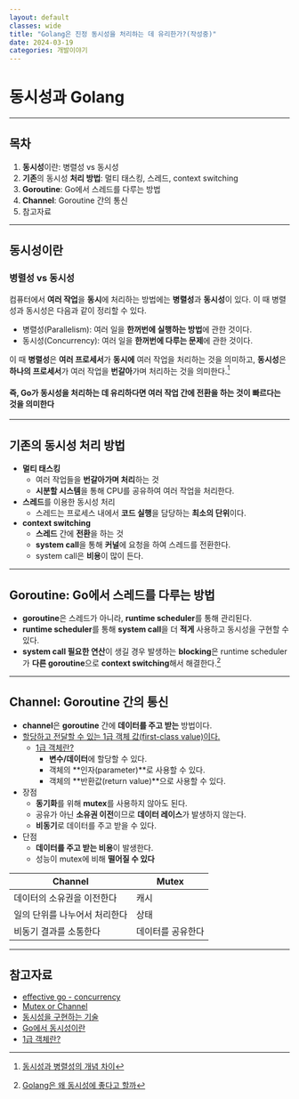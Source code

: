 ```yaml
---
layout: default
classes: wide
title: "Golang은 진정 동시성을 처리하는 데 유리한가?(작성중)"
date: 2024-03-19
categories: 개발이야기
---
```


# 동시성과 Golang

---

## 목차

1. **동시성**이란: 병렬성 vs 동시성
2. **기존**의 동시성 **처리 방법**: 멀티 태스킹, 스레드, context switching
3. **Goroutine**: Go에서 스레드를 다루는 방법
4. **Channel**: Goroutine 간의 통신
5. 참고자료

---

## 동시성이란

### 병렬성 vs 동시성

컴퓨터에서 **여러 작업**을 **동시**에 처리하는 방법에는 **병렬성**과 **동시성**이 있다. 이 때 병렬성과 동시성은 다음과 같이 정리할 수 있다.

* 병렬성(Parallelism): 여러 일을 **한꺼번에 실행하는 방법**에 관한 것이다.
* 동시성(Concurrency): 여러 일을 **한꺼번에 다루는 문제**에 관한 것이다.

이 때 **병렬성**은 **여러 프로세서**가 **동시에** 여러 작업을 처리하는 것을 의미하고, **동시성**은 **하나의 프로세서**가 여러 작업을 **번갈아**가며 처리하는 것을 의미한다.[^1]

#### 즉, Go가 동시성을 처리하는 데 유리하다면 여러 작업 간에 전환을 하는 것이 빠르다는 것을 의미한다

---

## 기존의 동시성 처리 방법

* **멀티 태스킹**
  * 여러 작업들을 **번갈아가며 처리**하는 것
  * **시분할 시스템**을 통해 CPU를 공유하여 여러 작업을 처리한다.
* **스레드**를 이용한 동시성 처리
  * 스레드는 프로세스 내에서 **코드 실행**을 담당하는 **최소의 단위**이다.
* **context switching**
  * **스레드** 간에 **전환**을 하는 것
  * **system call**을 통해 **커널**에 요청을 하여 스레드를 전환한다.
  * system call은 **비용**이 많이 든다.

---

## Goroutine: Go에서 스레드를 다루는 방법

* **goroutine**은 스레드가 아니라, **runtime scheduler**를 통해 관리된다.
* **runtime scheduler**를 통해 **system call**을 더 **적게** 사용하고 동시성을 구현할 수 있다.
* **system call 필요한 연산**이 생길 경우 발생하는 **blocking**은 runtime scheduler가 **다른 goroutine**으로 **context switching**해서 해결한다.[^2]

---

## Channel: Goroutine 간의 통신

* **channel**은 **goroutine** 간에 **데이터를 주고 받는** 방법이다.
* [할당하고 전달할 수 있는 1급 객체 값(first-class value)이다.](https://go.dev/doc/effective_go#chan_of_chan)
  * [1급 객체란?](https://medium.com/@lazysoul/functional-programming-%EC%97%90%EC%84%9C-1%EA%B8%89-%EA%B0%9D%EC%B2%B4%EB%9E%80-ba1aeb048059)
    * **변수/데이터**에 할당할 수 있다.
    * 객체의 **인자(parameter)**로 사용할 수 있다.
    * 객체의 **반환값(return value)**으로 사용할 수 있다.
* 장점
  * **동기화**를 위해 **mutex**를 사용하지 않아도 된다.
  * 공유가 아닌 **소유권 이전**이므로 **데이터 레이스**가 발생하지 않는다.
  * **비동기**로 데이터를 주고 받을 수 있다.
* 단점
  * **데이터를 주고 받는 비용**이 발생한다.
  * 성능이 mutex에 비해 **떨어질 수 있다**

| Channel | Mutex |
| ------- | ----- |
| 데이터의 소유권을 이전한다 | 캐시 |
| 일의 단위를 나누어서 처리한다 | 상태 |
| 비동기 결과를 소통한다 | 데이터를 공유한다 |

---

## 참고자료

* [effective go - concurrency](https://go.dev/doc/effective_go#concurrency)
* [Mutex or Channel](https://go.dev/wiki/MutexOrChannel)
* [동시성을 구현하는 기술](https://deview.kr/data/deview/session/attach/1_Inside%20React%20(%E1%84%83%E1%85%A9%E1%86%BC%E1%84%89%E1%85%B5%E1%84%89%E1%85%A5%E1%86%BC%E1%84%8B%E1%85%B3%E1%86%AF%20%E1%84%80%E1%85%AE%E1%84%92%E1%85%A7%E1%86%AB%E1%84%92%E1%85%A1%E1%84%82%E1%85%B3%E1%86%AB%20%E1%84%80%E1%85%B5%E1%84%89%E1%85%AE%E1%86%AF).pdf)
* [Go에서 동시성이란](https://seung.tistory.com/entry/GoLang-Go%EC%97%90%EC%84%9C-%EB%8F%99%EC%8B%9C%EC%84%B1%EC%9D%B4%EB%9E%80)
* [1급 객체란?](https://medium.com/@lazysoul/functional-programming-%EC%97%90%EC%84%9C-1%EA%B8%89-%EA%B0%9D%EC%B2%B4%EB%9E%80-ba1aeb048059)

[^1]: [동시성과 병렬성의 개념 차이](https://velog.io/@kwontae1313/%EB%8F%99%EC%8B%9C%EC%84%B1%EA%B3%BC-%EB%B3%91%EB%A0%AC%EC%84%B1%EC%9D%98-%EA%B0%9C%EB%85%90%EA%B3%BC-%EC%B0%A8%EC%9D%B4)
[^2]: [Golang은 왜 동시성에 좋다고 할까](https://velog.io/@hyeok3011/Goroutine)
